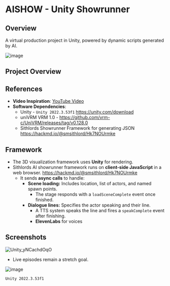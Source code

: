 # AISHOW - Unity Showrunner

## Overview
A virtual production project in Unity, powered by dynamic scripts generated by AI.

![image](https://github.com/user-attachments/assets/7adcc2b0-9957-4467-811b-0861fff04158)

## Project Overview

## References

- **Video Inspiration**: [YouTube Video](https://www.youtube.com/watch?v=zD9wofGof80)
- **Software Dependencies**:
  - Unity - `Unity 2022.3.53f1` https://unity.com/download
  - uniVRM VRM 1.0 - https://github.com/vrm-c/UniVRM/releases/tag/v0.128.0
  - Sithlords Showrunner Framework for generating JSON https://hackmd.io/@smsithlord/Hk7NOUrmke

## Framework 
- The 3D visualization framework uses **Unity** for rendering.
- Sithlords AI showrunner framework runs on **client-side JavaScript** in a web browser. https://hackmd.io/@smsithlord/Hk7NOUrmke
  - It sends **async calls** to handle:
    - **Scene loading:** Includes location, list of actors, and named spawn points.
      - The stage responds with a `loadSceneComplete` event once finished.
    - **Dialogue lines:** Specifies the actor speaking and their line.
      - A TTS system speaks the line and fires a `speakComplete` event after finishing.
      -  **ElevenLabs** for voices

## Screenshots

![Unity_yNCachdOqO](https://github.com/user-attachments/assets/064db9f9-fe6f-4fb7-b50f-4cc1f69fb8ef)
      
- Live episodes remain a stretch goal.

![image](https://hackmd.io/_uploads/By0Ounc71x.png)

`Unity 2022.3.53f1`



